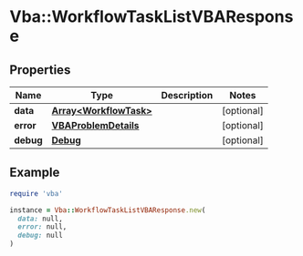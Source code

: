 # Vba::WorkflowTaskListVBAResponse

## Properties

| Name | Type | Description | Notes |
| ---- | ---- | ----------- | ----- |
| **data** | [**Array&lt;WorkflowTask&gt;**](WorkflowTask.md) |  | [optional] |
| **error** | [**VBAProblemDetails**](VBAProblemDetails.md) |  | [optional] |
| **debug** | [**Debug**](Debug.md) |  | [optional] |

## Example

```ruby
require 'vba'

instance = Vba::WorkflowTaskListVBAResponse.new(
  data: null,
  error: null,
  debug: null
)
```

